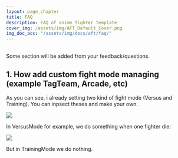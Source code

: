 ```yaml
---
layout: page_chapter
title: FAQ
description: FAQ of anime fighter template
cover_img: /assets/img/AFT_Default_Cover.png
img_doc_acc: "/assets/img/docs/aft/faq/"
---
```


<!-- Input  -->
<h2></h2>
<p>Some section will be added from your feedback/questions.

<!-- Collapse 1 -->
<div class="ss-accordion" id="acc_chp_faq_part1_01">
    <div class="ss-collapse-head">
        <h2>1. How add custom fight mode managing (example TagTeam, Arcade, etc)</h2>
        <i class="fas fa-angle-down arrow"></i>
    </div>
    <div class="ss-collapse-content">
        <p>As you can see, i already setting two kind of fight mode (Versus and Training). You can inpsect theses and make your own.</p>
        <img src="{{ page.img_doc_acc }}aft_doc_faq_1_1.png" />
        <p>In VersusMode for example, we do something when one fighter die:</p>
        <img src="{{ page.img_doc_acc }}aft_doc_faq_1_2.png" />
        <p>But in TrainingMode we do nothing.</p>
    </div>
</div>